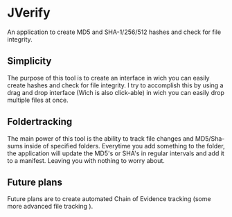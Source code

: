JVerify
=======

An application to create MD5 and SHA-1/256/512 hashes and check for file integrity.

Simplicity
-------
The purpose of this tool is to create an interface in wich you can easily create hashes and check for file integrity.
I try to accomplish this by using a drag and drop interface (Wich is also click-able) in wich you can easily drop multiple files at once.

Foldertracking
-------

The main power of this tool is the ability to track file changes and MD5/Sha-sums inside of specified folders. Everytime you add something to the folder, the application will update the MD5's or SHA's in regular intervals and add it to a manifest. Leaving you with nothing to worry about.

Future plans
-------

Future plans are to create automated Chain of Evidence tracking (some more advanced file tracking ).
